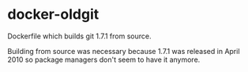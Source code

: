docker-oldgit
=============

Dockerfile which builds git 1.7.1 from source.

Building from source was necessary because 1.7.1 was released in April 2010 so package managers don't seem to have it anymore.
